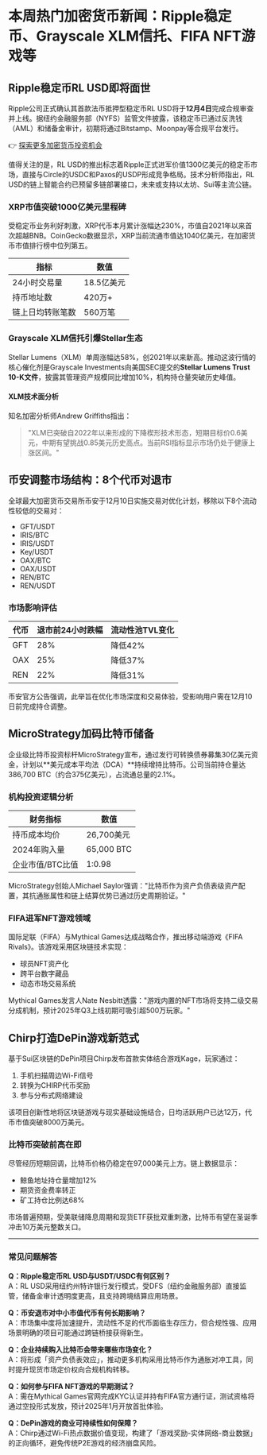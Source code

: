 # 本周热门加密货币新闻：Ripple稳定币、Grayscale XLM信托、FIFA NFT游戏等

## Ripple稳定币RL USD即将面世

Ripple公司正式确认其首款法币抵押型稳定币RL USD将于**12月4日**完成合规审查并上线。据纽约金融服务部（NYFS）监管文件披露，该稳定币已通过反洗钱（AML）和储备金审计，初期将通过Bitstamp、Moonpay等合规平台发行。

👉 [探索更多加密货币投资机会](https://bit.ly/okx_welcome)

值得关注的是，RL USD的推出标志着Ripple正式进军价值1300亿美元的稳定币市场，直接与Circle的USDC和Paxos的USDP形成竞争格局。技术分析师指出，RL USD的链上智能合约已预留多链部署接口，未来或支持以太坊、Sui等主流公链。

### XRP市值突破1000亿美元里程碑

受稳定币业务利好刺激，XRP代币本月累计涨幅达230%，市值自2021年以来首次超越BNB。CoinGecko数据显示，XRP当前流通市值达1040亿美元，在加密货币市值排行榜中位列第五。

| 指标          | 数值         |
|---------------|--------------|
| 24小时交易量  | 18.5亿美元   |
| 持币地址数    | 420万+       |
| 链上日均转账笔数 | 560万笔      |

### Grayscale XLM信托引爆Stellar生态

Stellar Lumens（XLM）单周涨幅达58%，创2021年以来新高。推动这波行情的核心催化剂是Grayscale Investments向美国SEC提交的**Stellar Lumens Trust 10-K文件**，披露其管理资产规模同比增加10%，机构持仓量突破历史峰值。

#### XLM技术面分析

知名加密分析师Andrew Griffiths指出：
> "XLM已突破自2022年以来形成的下降楔形技术形态，短期目标价0.6美元，中期有望挑战0.85美元历史高点。当前RSI指标显示市场仍处于健康上涨区间。"

## 币安调整市场结构：8个代币对退市

全球最大加密货币交易所币安于12月10日实施交易对优化计划，移除以下8个流动性较低的交易对：
- GFT/USDT
- IRIS/BTC
- IRIS/USDT
- Key/USDT
- OAX/BTC
- OAX/USDT
- REN/BTC
- REN/USDT

### 市场影响评估

| 代币   | 退市前24小时跌幅 | 流动性池TVL变化 |
|--------|------------------|----------------|
| GFT    | 28%              | 降低42%        |
| OAX    | 25%              | 降低37%        |
| REN    | 22%              | 降低31%        |

币安官方公告强调，此举旨在优化市场深度和交易体验，受影响用户需在12月10日前完成持仓调整。

## MicroStrategy加码比特币储备

企业级比特币投资标杆MicroStrategy宣布，通过发行可转换债券募集30亿美元资金，计划以**美元成本平均法（DCA）**持续增持比特币。公司当前持仓量达386,700 BTC（约合375亿美元），占流通总量的2.1%。

### 机构投资逻辑分析

| 财务指标          | 数值         |
|-------------------|--------------|
| 持币成本均价      | 26,700美元   |
| 2024年购入量      | 65,000 BTC   |
| 企业市值/BTC比值  | 1:0.98       |

MicroStrategy创始人Michael Saylor强调："比特币作为资产负债表级资产配置，其抗通胀属性和链上结算优势已通过历史周期验证。"

### FIFA进军NFT游戏领域

国际足联（FIFA）与Mythical Games达成战略合作，推出移动端游戏《FIFA Rivals》。该游戏采用区块链技术实现：
- 球员NFT资产化
- 跨平台数字藏品
- 动态市场交易系统

Mythical Games发言人Nate Nesbitt透露："游戏内置的NFT市场将支持二级交易分成机制，预计2025年Q3上线初期可吸引超500万玩家。"

## Chirp打造DePin游戏新范式

基于Sui区块链的DePin项目Chirp发布首款实体结合游戏Kage，玩家通过：
1. 手机扫描周边Wi-Fi信号
2. 转换为CHIRP代币奖励
3. 参与分布式网络建设

该项目创新性地将区块链游戏与现实基础设施结合，日均活跃用户已达12万，代币市值突破8000万美元。

### 比特币突破前高在即

尽管经历短期回调，比特币价格仍稳定在97,000美元上方。链上数据显示：
- 鲸鱼地址持仓量增加12%
- 期货资金费率转正
- 矿工持仓比例达68%

市场普遍预期，受美联储降息周期和现货ETF获批双重刺激，比特币有望在圣诞季冲击10万美元整数关口。

---

### 常见问题解答

**Q：Ripple稳定币RL USD与USDT/USDC有何区别？**  
A：RL USD采用纽约州特许银行发行模式，受DFS（纽约金融服务部）直接监管，储备金审计透明度更高，且支持跨境结算应用场景。

**Q：币安退市对中小市值代币有何长期影响？**  
A：市场集中度将加速提升，流动性不足的代币面临生存压力，但合规性强、应用场景明确的项目可能通过跨链桥接获得新生。

**Q：企业持续购入比特币会带来哪些市场变化？**  
A：将形成「资产负债表效应」，推动更多机构采用比特币作为通胀对冲工具，同时提升现货市场定价权向合规机构转移。

**Q：如何参与FIFA NFT游戏的早期测试？**  
A：需在Mythical Games官网完成KYC认证并持有FIFA官方通行证，测试资格将通过空投形式发放，预计2025年1月开放首批体验。

**Q：DePin游戏的商业可持续性如何保障？**  
A：Chirp通过Wi-Fi热点数据价值变现，构建了「游戏奖励-实体网络-商业数据」的正向循环，避免传统P2E游戏的经济崩盘风险。